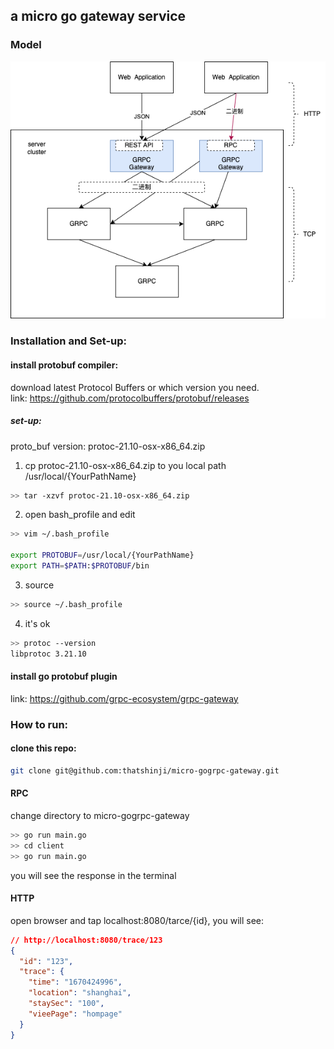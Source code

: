 ## a micro go gateway service

### Model
![model](./assets/HTTP_GRPC_Model.drawio.png)

### Installation and Set-up:
#### install protobuf compiler:

download latest Protocol Buffers or which version you need.<br/>
link: https://github.com/protocolbuffers/protobuf/releases
##### set-up:
proto_buf version: protoc-21.10-osx-x86_64.zip

1. cp protoc-21.10-osx-x86_64.zip to you local path  /usr/local/{YourPathName}
```bash
>> tar -xzvf protoc-21.10-osx-x86_64.zip
```
2. open bash_profile and edit
```bash
>> vim ~/.bash_profile

export PROTOBUF=/usr/local/{YourPathName}
export PATH=$PATH:$PROTOBUF/bin
```

3. source
```bash
>> source ~/.bash_profile
```

4. it's ok

```bash
>> protoc --version
libprotoc 3.21.10
```

#### install go protobuf plugin
link: https://github.com/grpc-ecosystem/grpc-gateway

### How to run:
#### clone this repo:
```bash
git clone git@github.com:thatshinji/micro-gogrpc-gateway.git
```
#### RPC
change directory to micro-gogrpc-gateway
```bash
>> go run main.go
>> cd client
>> go run main.go
```
you will see the response in the terminal

#### HTTP
open browser and tap localhost:8080/tarce/{id}, you will see:
```json
// http://localhost:8080/trace/123
{
  "id": "123",
  "trace": {
    "time": "1670424996",
    "location": "shanghai",
    "staySec": "100",
    "vieePage": "hompage"
  }
}
```